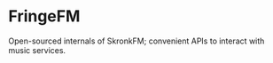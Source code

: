 FringeFM
========

Open-sourced internals of SkronkFM; convenient APIs to interact with music services.